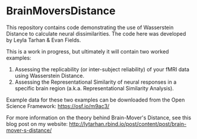# BrainMoversDistance
This repository contains code demonstrating the use of Wasserstein Distance to calculate neural dissimilarities. The code here was developed by Leyla Tarhan & Evan Fields.

This is a work in progress, but ultimately it will contain two worked examples:
1. Assessing the replicability (or inter-subject reliability) of your fMRI data using Wasserstein Distance.
2. Assessing the Representational Similarity of neural responses in a specific brain region (a.k.a. Representational Similarity Analysis).

Example data for these two examples can be downloaded from the Open Science Framework: https://osf.io/m9ac3/

For more information on the theory behind Brain-Mover's Distance, see this blog post on my website: http://lytarhan.rbind.io/post/content/post/brain-mover-s-distance/
